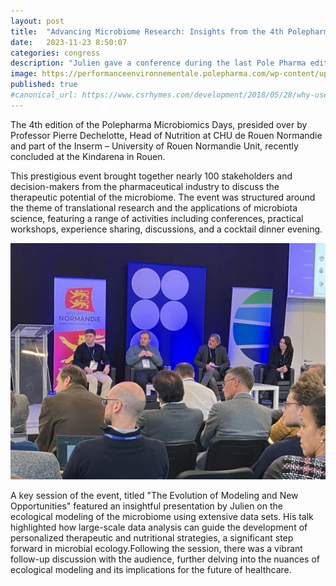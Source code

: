 ```yaml
---
layout: post
title:  "Advancing Microbiome Research: Insights from the 4th Polepharma Microbiomics Days"
date:   2023-11-23 8:50:07
categories: congress
description: "Julien gave a conference during the last Pole Pharma edition"
image: https://performanceenvironnementale.polepharma.com/wp-content/uploads/sites/8/2020/02/POLEPHARMA_Logo_V2.png
published: true
#canonical_url: https://www.csrhymes.com/development/2018/05/28/why-use-a-static-site-generator.html
---
```



The 4th edition of the Polepharma Microbiomics Days, presided over by Professor Pierre Dechelotte, Head of Nutrition at CHU de Rouen Normandie and part of the Inserm – University of Rouen Normandie Unit, recently concluded at the Kindarena in Rouen. 

This prestigious event brought together nearly 100 stakeholders and decision-makers from the pharmaceutical industry to discuss the therapeutic potential of the microbiome. The event was structured around the theme of translational research and the applications of microbiota science, featuring a range of activities including conferences, practical workshops, experience sharing, discussions, and a cocktail dinner evening.


![](/img/pole_pharma.jpg)

A key session of the event, titled "The Evolution of Modeling and New Opportunities" featured an insightful presentation by Julien on the ecological modeling of the microbiome using extensive data sets. His talk highlighted how large-scale data analysis can guide the development of personalized therapeutic and nutritional strategies, a significant step forward in microbial ecology.Following the session, there was a vibrant follow-up discussion with the audience, further delving into the nuances of ecological modeling and its implications for the future of healthcare. 

